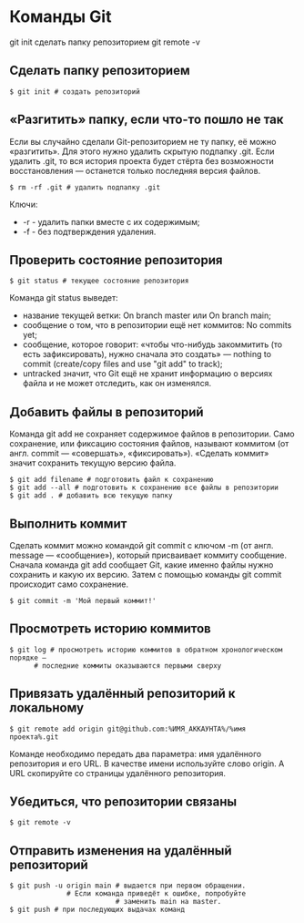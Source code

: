 # Команды Git

git init сделать папку репозиторием
git remote -v

## Сделать папку репозиторием
```
$ git init # создать репозиторий
```

## «Разгитить» папку, если что-то пошло не так

Если вы случайно сделали Git-репозиторием не ту папку, её можно «разгитить». Для этого нужно удалить скрытую подпапку .git.
Если удалить .git, то вся история проекта будет стёрта без возможности восстановления — останется только последняя версия файлов.

```
$ rm -rf .git # удалить подпапку .git 
```
Ключи:
* -r - удалить папки вместе с их содержимым;<br>
* -f - без подтверждения удаления.

## Проверить состояние репозитория 
```
$ git status # текущее состояние репозитория
```

Команда git status выведет:
* название текущей ветки: On branch master или On branch main;
* сообщение о том, что в репозитории ещё нет коммитов: No commits yet;
* сообщение, которое говорит: «чтобы что-нибудь закоммитить (то есть зафиксировать), нужно сначала это создать» — nothing to commit (create/copy files and use "git add" to track);
* untracked значит, что Git ещё не хранит информацию о версиях файла и не может отследить, как он изменялся.

## Добавить файлы в репозиторий
Команда git add не сохраняет содержимое файлов в репозитории. Само сохранение, или фиксацию состояния файлов, называют коммитом (от англ. commit — «совершать», «фиксировать»). «Сделать коммит» значит сохранить текущую версию файла. 
```
$ git add filename # подготовить файл к сохранению
$ git add --all # подготовить к сохранению все файлы в репозитории
$ git add . # добавить всю текущую папку
```
## Выполнить коммит
Сделать коммит можно командой git commit c ключом -m (от англ. message — «сообщение»), который присваивает коммиту сообщение.
Сначала команда git add сообщает Git, какие именно файлы нужно сохранить и какую их версию. Затем с помощью команды git commit происходит само сохранение. 
```
$ git commit -m 'Мой первый коммит!' 
```

## Просмотреть историю коммитов
```
$ git log # просмотреть историю коммитов в обратном хронологическом порядке — 
	  # последние коммиты оказываются первыми сверху
```
## Привязать удалённый репозиторий к локальному
```
$ git remote add origin git@github.com:%ИМЯ_АККАУНТА%/%имя проекта%.git 
```
Команде необходимо передать два параметра: имя удалённого репозитория и его URL. 
В качестве имени используйте слово origin. А URL скопируйте со страницы удалённого репозитория.

## Убедиться, что репозитории связаны
```
$ git remote -v
```

## Отправить изменения на удалённый репозиторий 
```
$ git push -u origin main # выдается при первом обращении. 
			  # Если команда приведёт к ошибке, попробуйте 
                          # заменить main на master. 
$ git push # при последующих выдачах команд
```